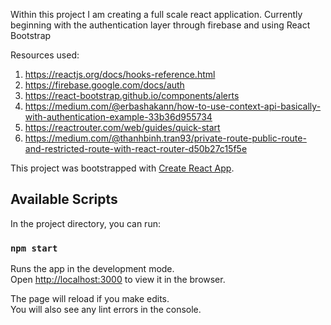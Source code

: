 Within this project I am creating a full scale react application. Currently beginning with the authentication layer through firebase and using React Bootstrap

Resources used:

1. https://reactjs.org/docs/hooks-reference.html
2. https://firebase.google.com/docs/auth
3. https://react-bootstrap.github.io/components/alerts
4. https://medium.com/@erbashakann/how-to-use-context-api-basically-with-authentication-example-33b36d955734
5. https://reactrouter.com/web/guides/quick-start
6. https://medium.com/@thanhbinh.tran93/private-route-public-route-and-restricted-route-with-react-router-d50b27c15f5e

This project was bootstrapped with [Create React App](https://github.com/facebook/create-react-app).

## Available Scripts

In the project directory, you can run:

### `npm start`

Runs the app in the development mode.\
Open [http://localhost:3000](http://localhost:3000) to view it in the browser.

The page will reload if you make edits.\
You will also see any lint errors in the console.
